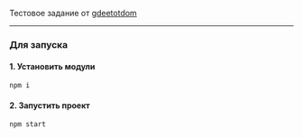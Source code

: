 Тестовое задание от [gdeetotdom](http://gdeetotdom.ru)

---

### Для запуска
#### 1. Установить модули

```
npm i
```

#### 2. Запустить проект

```
npm start
```
